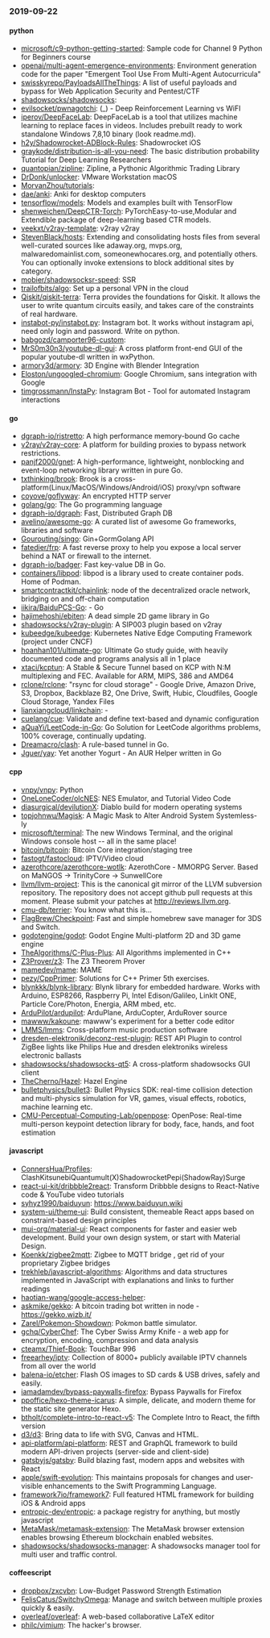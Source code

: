 ### 2019-09-22

#### python
* [microsoft/c9-python-getting-started](https://github.com/microsoft/c9-python-getting-started): Sample code for Channel 9 Python for Beginners course
* [openai/multi-agent-emergence-environments](https://github.com/openai/multi-agent-emergence-environments): Environment generation code for the paper "Emergent Tool Use From Multi-Agent Autocurricula"
* [swisskyrepo/PayloadsAllTheThings](https://github.com/swisskyrepo/PayloadsAllTheThings): A list of useful payloads and bypass for Web Application Security and Pentest/CTF
* [shadowsocks/shadowsocks](https://github.com/shadowsocks/shadowsocks): 
* [evilsocket/pwnagotchi](https://github.com/evilsocket/pwnagotchi): (_) - Deep Reinforcement Learning vs WiFI
* [iperov/DeepFaceLab](https://github.com/iperov/DeepFaceLab): DeepFaceLab is a tool that utilizes machine learning to replace faces in videos. Includes prebuilt ready to work standalone Windows 7,8,10 binary (look readme.md).
* [h2y/Shadowrocket-ADBlock-Rules](https://github.com/h2y/Shadowrocket-ADBlock-Rules):  Shadowrocket  iOS 
* [graykode/distribution-is-all-you-need](https://github.com/graykode/distribution-is-all-you-need): The basic distribution probability Tutorial for Deep Learning Researchers
* [quantopian/zipline](https://github.com/quantopian/zipline): Zipline, a Pythonic Algorithmic Trading Library
* [DrDonk/unlocker](https://github.com/DrDonk/unlocker): VMware Workstation macOS
* [MorvanZhou/tutorials](https://github.com/MorvanZhou/tutorials): 
* [dae/anki](https://github.com/dae/anki): Anki for desktop computers
* [tensorflow/models](https://github.com/tensorflow/models): Models and examples built with TensorFlow
* [shenweichen/DeepCTR-Torch](https://github.com/shenweichen/DeepCTR-Torch): PyTorchEasy-to-use,Modular and Extendible package of deep-learning based CTR models.
* [veekxt/v2ray-template](https://github.com/veekxt/v2ray-template): v2ray v2ray 
* [StevenBlack/hosts](https://github.com/StevenBlack/hosts): Extending and consolidating hosts files from several well-curated sources like adaway.org, mvps.org, malwaredomainlist.com, someonewhocares.org, and potentially others. You can optionally invoke extensions to block additional sites by category.
* [mobier/shadowsocksr-speed](https://github.com/mobier/shadowsocksr-speed): SSR 
* [trailofbits/algo](https://github.com/trailofbits/algo): Set up a personal VPN in the cloud
* [Qiskit/qiskit-terra](https://github.com/Qiskit/qiskit-terra): Terra provides the foundations for Qiskit. It allows the user to write quantum circuits easily, and takes care of the constraints of real hardware.
* [instabot-py/instabot.py](https://github.com/instabot-py/instabot.py): Instagram bot. It works without instagram api, need only login and password. Write on python.
* [babgozd/camporter96-custom](https://github.com/babgozd/camporter96-custom): 
* [MrS0m30n3/youtube-dl-gui](https://github.com/MrS0m30n3/youtube-dl-gui): A cross platform front-end GUI of the popular youtube-dl written in wxPython.
* [armory3d/armory](https://github.com/armory3d/armory): 3D Engine with Blender Integration
* [Eloston/ungoogled-chromium](https://github.com/Eloston/ungoogled-chromium): Google Chromium, sans integration with Google
* [timgrossmann/InstaPy](https://github.com/timgrossmann/InstaPy):  Instagram Bot - Tool for automated Instagram interactions

#### go
* [dgraph-io/ristretto](https://github.com/dgraph-io/ristretto): A high performance memory-bound Go cache
* [v2ray/v2ray-core](https://github.com/v2ray/v2ray-core): A platform for building proxies to bypass network restrictions.
* [panjf2000/gnet](https://github.com/panjf2000/gnet): A high-performance, lightweight, nonblocking and event-loop networking library written in pure Go.
* [txthinking/brook](https://github.com/txthinking/brook): Brook is a cross-platform(Linux/MacOS/Windows/Android/iOS) proxy/vpn software
* [coyove/goflyway](https://github.com/coyove/goflyway): An encrypted HTTP server
* [golang/go](https://github.com/golang/go): The Go programming language
* [dgraph-io/dgraph](https://github.com/dgraph-io/dgraph): Fast, Distributed Graph DB
* [avelino/awesome-go](https://github.com/avelino/awesome-go): A curated list of awesome Go frameworks, libraries and software
* [Gourouting/singo](https://github.com/Gourouting/singo): Gin+GormGolang API
* [fatedier/frp](https://github.com/fatedier/frp): A fast reverse proxy to help you expose a local server behind a NAT or firewall to the internet.
* [dgraph-io/badger](https://github.com/dgraph-io/badger): Fast key-value DB in Go.
* [containers/libpod](https://github.com/containers/libpod): libpod is a library used to create container pods. Home of Podman.
* [smartcontractkit/chainlink](https://github.com/smartcontractkit/chainlink): node of the decentralized oracle network, bridging on and off-chain computation
* [iikira/BaiduPCS-Go](https://github.com/iikira/BaiduPCS-Go):  - Go
* [hajimehoshi/ebiten](https://github.com/hajimehoshi/ebiten): A dead simple 2D game library in Go
* [shadowsocks/v2ray-plugin](https://github.com/shadowsocks/v2ray-plugin): A SIP003 plugin based on v2ray
* [kubeedge/kubeedge](https://github.com/kubeedge/kubeedge): Kubernetes Native Edge Computing Framework (project under CNCF)
* [hoanhan101/ultimate-go](https://github.com/hoanhan101/ultimate-go): Ultimate Go study guide, with heavily documented code and programs analysis all in 1 place
* [xtaci/kcptun](https://github.com/xtaci/kcptun): A Stable & Secure Tunnel based on KCP with N:M multiplexing and FEC. Available for ARM, MIPS, 386 and AMD64
* [rclone/rclone](https://github.com/rclone/rclone): "rsync for cloud storage" - Google Drive, Amazon Drive, S3, Dropbox, Backblaze B2, One Drive, Swift, Hubic, Cloudfiles, Google Cloud Storage, Yandex Files
* [lianxiangcloud/linkchain](https://github.com/lianxiangcloud/linkchain): -
* [cuelang/cue](https://github.com/cuelang/cue): Validate and define text-based and dynamic configuration
* [aQuaYi/LeetCode-in-Go](https://github.com/aQuaYi/LeetCode-in-Go):  Go Solution for LeetCode algorithms problems, 100% coverage, continually updating.
* [Dreamacro/clash](https://github.com/Dreamacro/clash): A rule-based tunnel in Go.
* [Jguer/yay](https://github.com/Jguer/yay): Yet another Yogurt - An AUR Helper written in Go

#### cpp
* [vnpy/vnpy](https://github.com/vnpy/vnpy): Python
* [OneLoneCoder/olcNES](https://github.com/OneLoneCoder/olcNES): NES Emulator, and Tutorial Video Code
* [diasurgical/devilutionX](https://github.com/diasurgical/devilutionX): Diablo build for modern operating systems
* [topjohnwu/Magisk](https://github.com/topjohnwu/Magisk): A Magic Mask to Alter Android System Systemless-ly
* [microsoft/terminal](https://github.com/microsoft/terminal): The new Windows Terminal, and the original Windows console host -- all in the same place!
* [bitcoin/bitcoin](https://github.com/bitcoin/bitcoin): Bitcoin Core integration/staging tree
* [fastogt/fastocloud](https://github.com/fastogt/fastocloud): IPTV/Video cloud
* [azerothcore/azerothcore-wotlk](https://github.com/azerothcore/azerothcore-wotlk): AzerothCore - MMORPG Server. Based on MaNGOS -> TrinityCore -> SunwellCore
* [llvm/llvm-project](https://github.com/llvm/llvm-project): This is the canonical git mirror of the LLVM subversion repository. The repository does not accept github pull requests at this moment. Please submit your patches at http://reviews.llvm.org.
* [cmu-db/terrier](https://github.com/cmu-db/terrier): You know what this is...
* [FlagBrew/Checkpoint](https://github.com/FlagBrew/Checkpoint): Fast and simple homebrew save manager for 3DS and Switch.
* [godotengine/godot](https://github.com/godotengine/godot): Godot Engine  Multi-platform 2D and 3D game engine
* [TheAlgorithms/C-Plus-Plus](https://github.com/TheAlgorithms/C-Plus-Plus): All Algorithms implemented in C++
* [Z3Prover/z3](https://github.com/Z3Prover/z3): The Z3 Theorem Prover
* [mamedev/mame](https://github.com/mamedev/mame): MAME
* [pezy/CppPrimer](https://github.com/pezy/CppPrimer):  Solutions for C++ Primer 5th exercises.
* [blynkkk/blynk-library](https://github.com/blynkkk/blynk-library): Blynk library for embedded hardware. Works with Arduino, ESP8266, Raspberry Pi, Intel Edison/Galileo, LinkIt ONE, Particle Core/Photon, Energia, ARM mbed, etc.
* [ArduPilot/ardupilot](https://github.com/ArduPilot/ardupilot): ArduPlane, ArduCopter, ArduRover source
* [mawww/kakoune](https://github.com/mawww/kakoune): mawww's experiment for a better code editor
* [LMMS/lmms](https://github.com/LMMS/lmms): Cross-platform music production software
* [dresden-elektronik/deconz-rest-plugin](https://github.com/dresden-elektronik/deconz-rest-plugin): REST API Plugin to control ZigBee lights like Philips Hue and dresden elektroniks wireless electronic ballasts
* [shadowsocks/shadowsocks-qt5](https://github.com/shadowsocks/shadowsocks-qt5): A cross-platform shadowsocks GUI client
* [TheCherno/Hazel](https://github.com/TheCherno/Hazel): Hazel Engine
* [bulletphysics/bullet3](https://github.com/bulletphysics/bullet3): Bullet Physics SDK: real-time collision detection and multi-physics simulation for VR, games, visual effects, robotics, machine learning etc.
* [CMU-Perceptual-Computing-Lab/openpose](https://github.com/CMU-Perceptual-Computing-Lab/openpose): OpenPose: Real-time multi-person keypoint detection library for body, face, hands, and foot estimation

#### javascript
* [ConnersHua/Profiles](https://github.com/ConnersHua/Profiles): ClashKitsunebiQuantumult(X)ShadowrocketPepi(ShadowRay)Surge 
* [react-ui-kit/dribbble2react](https://github.com/react-ui-kit/dribbble2react): Transform Dribbble designs to React-Native code & YouTube video tutorials
* [syhyz1990/baiduyun](https://github.com/syhyz1990/baiduyun):   https://www.baiduyun.wiki
* [system-ui/theme-ui](https://github.com/system-ui/theme-ui): Build consistent, themeable React apps based on constraint-based design principles
* [mui-org/material-ui](https://github.com/mui-org/material-ui): React components for faster and easier web development. Build your own design system, or start with Material Design.
* [Koenkk/zigbee2mqtt](https://github.com/Koenkk/zigbee2mqtt): Zigbee  to MQTT bridge , get rid of your proprietary Zigbee bridges 
* [trekhleb/javascript-algorithms](https://github.com/trekhleb/javascript-algorithms):  Algorithms and data structures implemented in JavaScript with explanations and links to further readings
* [haotian-wang/google-access-helper](https://github.com/haotian-wang/google-access-helper): 
* [askmike/gekko](https://github.com/askmike/gekko): A bitcoin trading bot written in node - https://gekko.wizb.it/
* [Zarel/Pokemon-Showdown](https://github.com/Zarel/Pokemon-Showdown): Pokmon battle simulator.
* [gchq/CyberChef](https://github.com/gchq/CyberChef): The Cyber Swiss Army Knife - a web app for encryption, encoding, compression and data analysis
* [cteamx/Thief-Book](https://github.com/cteamx/Thief-Book): TouchBar 996
* [freearhey/iptv](https://github.com/freearhey/iptv): Collection of 8000+ publicly available IPTV channels from all over the world
* [balena-io/etcher](https://github.com/balena-io/etcher): Flash OS images to SD cards & USB drives, safely and easily.
* [iamadamdev/bypass-paywalls-firefox](https://github.com/iamadamdev/bypass-paywalls-firefox): Bypass Paywalls for Firefox
* [ppoffice/hexo-theme-icarus](https://github.com/ppoffice/hexo-theme-icarus): A simple, delicate, and modern theme for the static site generator Hexo.
* [btholt/complete-intro-to-react-v5](https://github.com/btholt/complete-intro-to-react-v5): The Complete Intro to React, the fifth version
* [d3/d3](https://github.com/d3/d3): Bring data to life with SVG, Canvas and HTML. 
* [api-platform/api-platform](https://github.com/api-platform/api-platform): REST and GraphQL framework to build modern API-driven projects (server-side and client-side)
* [gatsbyjs/gatsby](https://github.com/gatsbyjs/gatsby): Build blazing fast, modern apps and websites with React
* [apple/swift-evolution](https://github.com/apple/swift-evolution): This maintains proposals for changes and user-visible enhancements to the Swift Programming Language.
* [framework7io/framework7](https://github.com/framework7io/framework7): Full featured HTML framework for building iOS & Android apps
* [entropic-dev/entropic](https://github.com/entropic-dev/entropic):   a package registry for anything, but mostly javascript   
* [MetaMask/metamask-extension](https://github.com/MetaMask/metamask-extension):   The MetaMask browser extension enables browsing Ethereum blockchain enabled websites.
* [shadowsocks/shadowsocks-manager](https://github.com/shadowsocks/shadowsocks-manager): A shadowsocks manager tool for multi user and traffic control.

#### coffeescript
* [dropbox/zxcvbn](https://github.com/dropbox/zxcvbn): Low-Budget Password Strength Estimation
* [FelisCatus/SwitchyOmega](https://github.com/FelisCatus/SwitchyOmega): Manage and switch between multiple proxies quickly & easily.
* [overleaf/overleaf](https://github.com/overleaf/overleaf): A web-based collaborative LaTeX editor
* [philc/vimium](https://github.com/philc/vimium): The hacker's browser.
